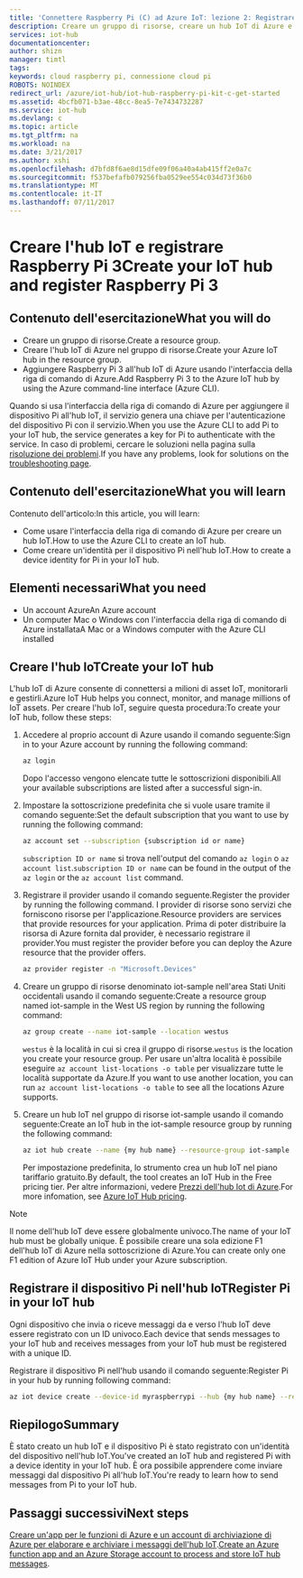 ```yaml
---
title: 'Connettere Raspberry Pi (C) ad Azure IoT: lezione 2: Registrare il dispositivo | Documentazione Microsoft'
description: Creare un gruppo di risorse, creare un hub IoT di Azure e registrare il dispositivo Pi nell'hub IoT di Azure tramite l'interfaccia della riga di comando di Azure.
services: iot-hub
documentationcenter: 
author: shizn
manager: timtl
tags: 
keywords: cloud raspberry pi, connessione cloud pi
ROBOTS: NOINDEX
redirect_url: /azure/iot-hub/iot-hub-raspberry-pi-kit-c-get-started
ms.assetid: 4bcfb071-b3ae-48cc-8ea5-7e7434732287
ms.service: iot-hub
ms.devlang: c
ms.topic: article
ms.tgt_pltfrm: na
ms.workload: na
ms.date: 3/21/2017
ms.author: xshi
ms.openlocfilehash: d7bfd8f6ae8d15dfe09f06a40a4ab415ff2e0a7c
ms.sourcegitcommit: f537befafb079256fba0529ee554c034d73f36b0
ms.translationtype: MT
ms.contentlocale: it-IT
ms.lasthandoff: 07/11/2017
---
```

# <a name="create-your-iot-hub-and-register-raspberry-pi-3"></a><span data-ttu-id="b10cb-104">Creare l'hub IoT e registrare Raspberry Pi 3</span><span class="sxs-lookup"><span data-stu-id="b10cb-104">Create your IoT hub and register Raspberry Pi 3</span></span>
## <a name="what-you-will-do"></a><span data-ttu-id="b10cb-105">Contenuto dell'esercitazione</span><span class="sxs-lookup"><span data-stu-id="b10cb-105">What you will do</span></span>
* <span data-ttu-id="b10cb-106">Creare un gruppo di risorse.</span><span class="sxs-lookup"><span data-stu-id="b10cb-106">Create a resource group.</span></span>
* <span data-ttu-id="b10cb-107">Creare l'hub IoT di Azure nel gruppo di risorse.</span><span class="sxs-lookup"><span data-stu-id="b10cb-107">Create your Azure IoT hub in the resource group.</span></span>
* <span data-ttu-id="b10cb-108">Aggiungere Raspberry Pi 3 all'hub IoT di Azure usando l'interfaccia della riga di comando di Azure.</span><span class="sxs-lookup"><span data-stu-id="b10cb-108">Add Raspberry Pi 3 to the Azure IoT hub by using the Azure command-line interface (Azure CLI).</span></span>

<span data-ttu-id="b10cb-109">Quando si usa l'interfaccia della riga di comando di Azure per aggiungere il dispositivo Pi all'hub IoT, il servizio genera una chiave per l'autenticazione del dispositivo Pi con il servizio.</span><span class="sxs-lookup"><span data-stu-id="b10cb-109">When you use the Azure CLI to add Pi to your IoT hub, the service generates a key for Pi to authenticate with the service.</span></span> <span data-ttu-id="b10cb-110">In caso di problemi, cercare le soluzioni nella pagina sulla [risoluzione dei problemi](iot-hub-raspberry-pi-kit-c-troubleshooting.md).</span><span class="sxs-lookup"><span data-stu-id="b10cb-110">If you have any problems, look for solutions on the [troubleshooting page](iot-hub-raspberry-pi-kit-c-troubleshooting.md).</span></span>

## <a name="what-you-will-learn"></a><span data-ttu-id="b10cb-111">Contenuto dell'esercitazione</span><span class="sxs-lookup"><span data-stu-id="b10cb-111">What you will learn</span></span>
<span data-ttu-id="b10cb-112">Contenuto dell'articolo:</span><span class="sxs-lookup"><span data-stu-id="b10cb-112">In this article, you will learn:</span></span>
* <span data-ttu-id="b10cb-113">Come usare l'interfaccia della riga di comando di Azure per creare un hub IoT.</span><span class="sxs-lookup"><span data-stu-id="b10cb-113">How to use the Azure CLI to create an IoT hub.</span></span>
* <span data-ttu-id="b10cb-114">Come creare un'identità per il dispositivo Pi nell'hub IoT.</span><span class="sxs-lookup"><span data-stu-id="b10cb-114">How to create a device identity for Pi in your IoT hub.</span></span>

## <a name="what-you-need"></a><span data-ttu-id="b10cb-115">Elementi necessari</span><span class="sxs-lookup"><span data-stu-id="b10cb-115">What you need</span></span>
* <span data-ttu-id="b10cb-116">Un account Azure</span><span class="sxs-lookup"><span data-stu-id="b10cb-116">An Azure account</span></span>
* <span data-ttu-id="b10cb-117">Un computer Mac o Windows con l'interfaccia della riga di comando di Azure installata</span><span class="sxs-lookup"><span data-stu-id="b10cb-117">A Mac or a Windows computer with the Azure CLI installed</span></span>

## <a name="create-your-iot-hub"></a><span data-ttu-id="b10cb-118">Creare l'hub IoT</span><span class="sxs-lookup"><span data-stu-id="b10cb-118">Create your IoT hub</span></span>
<span data-ttu-id="b10cb-119">L'hub IoT di Azure consente di connettersi a milioni di asset IoT, monitorarli e gestirli.</span><span class="sxs-lookup"><span data-stu-id="b10cb-119">Azure IoT Hub helps you connect, monitor, and manage millions of IoT assets.</span></span> <span data-ttu-id="b10cb-120">Per creare l'hub IoT, seguire questa procedura:</span><span class="sxs-lookup"><span data-stu-id="b10cb-120">To create your IoT hub, follow these steps:</span></span>

1. <span data-ttu-id="b10cb-121">Accedere al proprio account di Azure usando il comando seguente:</span><span class="sxs-lookup"><span data-stu-id="b10cb-121">Sign in to your Azure account by running the following command:</span></span>

   ```bash
   az login
   ```

   <span data-ttu-id="b10cb-122">Dopo l'accesso vengono elencate tutte le sottoscrizioni disponibili.</span><span class="sxs-lookup"><span data-stu-id="b10cb-122">All your available subscriptions are listed after a successful sign-in.</span></span>

2. <span data-ttu-id="b10cb-123">Impostare la sottoscrizione predefinita che si vuole usare tramite il comando seguente:</span><span class="sxs-lookup"><span data-stu-id="b10cb-123">Set the default subscription that you want to use by running the following command:</span></span>

   ```bash
   az account set --subscription {subscription id or name}
   ```

   <span data-ttu-id="b10cb-124">`subscription ID or name` si trova nell'output del comando `az login` o `az account list`.</span><span class="sxs-lookup"><span data-stu-id="b10cb-124">`subscription ID or name` can be found in the output of the `az login` or the `az account list` command.</span></span>

3. <span data-ttu-id="b10cb-125">Registrare il provider usando il comando seguente.</span><span class="sxs-lookup"><span data-stu-id="b10cb-125">Register the provider by running the following command.</span></span> <span data-ttu-id="b10cb-126">I provider di risorse sono servizi che forniscono risorse per l'applicazione.</span><span class="sxs-lookup"><span data-stu-id="b10cb-126">Resource providers are services that provide resources for your application.</span></span> <span data-ttu-id="b10cb-127">Prima di poter distribuire la risorsa di Azure fornita dal provider, è necessario registrare il provider.</span><span class="sxs-lookup"><span data-stu-id="b10cb-127">You must register the provider before you can deploy the Azure resource that the provider offers.</span></span>

   ```bash
   az provider register -n "Microsoft.Devices"
   ```
4. <span data-ttu-id="b10cb-128">Creare un gruppo di risorse denominato iot-sample nell'area Stati Uniti occidentali usando il comando seguente:</span><span class="sxs-lookup"><span data-stu-id="b10cb-128">Create a resource group named iot-sample in the West US region by running the following command:</span></span>

   ```bash
   az group create --name iot-sample --location westus
   ```

   <span data-ttu-id="b10cb-129">`westus` è la località in cui si crea il gruppo di risorse.</span><span class="sxs-lookup"><span data-stu-id="b10cb-129">`westus` is the location you create your resource group.</span></span> <span data-ttu-id="b10cb-130">Per usare un'altra località è possibile eseguire `az account list-locations -o table` per visualizzare tutte le località supportate da Azure.</span><span class="sxs-lookup"><span data-stu-id="b10cb-130">If you want to use another location, you can run `az account list-locations -o table` to see all the locations Azure supports.</span></span>
 
5. <span data-ttu-id="b10cb-131">Creare un hub IoT nel gruppo di risorse iot-sample usando il comando seguente:</span><span class="sxs-lookup"><span data-stu-id="b10cb-131">Create an IoT hub in the iot-sample resource group by running the following command:</span></span>

   ```bash
   az iot hub create --name {my hub name} --resource-group iot-sample
   ```

   <span data-ttu-id="b10cb-132">Per impostazione predefinita, lo strumento crea un hub IoT nel piano tariffario gratuito.</span><span class="sxs-lookup"><span data-stu-id="b10cb-132">By default, the tool creates an IoT Hub in the Free pricing tier.</span></span> <span data-ttu-id="b10cb-133">Per altre informazioni, vedere [Prezzi dell'hub Iot di Azure](https://azure.microsoft.com/pricing/details/iot-hub/).</span><span class="sxs-lookup"><span data-stu-id="b10cb-133">For more infomation, see [Azure IoT Hub pricing](https://azure.microsoft.com/pricing/details/iot-hub/).</span></span>

> [!NOTE]
> <span data-ttu-id="b10cb-134">Il nome dell'hub IoT deve essere globalmente univoco.</span><span class="sxs-lookup"><span data-stu-id="b10cb-134">The name of your IoT hub must be globally unique.</span></span> <span data-ttu-id="b10cb-135">È possibile creare una sola edizione F1 dell'hub IoT di Azure nella sottoscrizione di Azure.</span><span class="sxs-lookup"><span data-stu-id="b10cb-135">You can create only one F1 edition of Azure IoT Hub under your Azure subscription.</span></span>

## <a name="register-pi-in-your-iot-hub"></a><span data-ttu-id="b10cb-136">Registrare il dispositivo Pi nell'hub IoT</span><span class="sxs-lookup"><span data-stu-id="b10cb-136">Register Pi in your IoT hub</span></span>
<span data-ttu-id="b10cb-137">Ogni dispositivo che invia o riceve messaggi da e verso l'hub IoT deve essere registrato con un ID univoco.</span><span class="sxs-lookup"><span data-stu-id="b10cb-137">Each device that sends messages to your IoT hub and receives messages from your IoT hub must be registered with a unique ID.</span></span>

<span data-ttu-id="b10cb-138">Registrare il dispositivo Pi nell'hub usando il comando seguente:</span><span class="sxs-lookup"><span data-stu-id="b10cb-138">Register Pi in your hub by running following command:</span></span>

```bash
az iot device create --device-id myraspberrypi --hub {my hub name} --resource-group iot-sample
```

## <a name="summary"></a><span data-ttu-id="b10cb-139">Riepilogo</span><span class="sxs-lookup"><span data-stu-id="b10cb-139">Summary</span></span>
<span data-ttu-id="b10cb-140">È stato creato un hub IoT e il dispositivo Pi è stato registrato con un'identità del dispositivo nell'hub IoT.</span><span class="sxs-lookup"><span data-stu-id="b10cb-140">You've created an IoT hub and registered Pi with a device identity in your IoT hub.</span></span> <span data-ttu-id="b10cb-141">È ora possibile apprendere come inviare messaggi dal dispositivo Pi all'hub IoT.</span><span class="sxs-lookup"><span data-stu-id="b10cb-141">You're ready to learn how to send messages from Pi to your IoT hub.</span></span>

## <a name="next-steps"></a><span data-ttu-id="b10cb-142">Passaggi successivi</span><span class="sxs-lookup"><span data-stu-id="b10cb-142">Next steps</span></span>
<span data-ttu-id="b10cb-143">[Creare un'app per le funzioni di Azure e un account di archiviazione di Azure per elaborare e archiviare i messaggi dell'hub IoT](iot-hub-raspberry-pi-kit-c-lesson3-deploy-resource-manager-template.md).</span><span class="sxs-lookup"><span data-stu-id="b10cb-143">[Create an Azure function app and an Azure Storage account to process and store IoT hub messages](iot-hub-raspberry-pi-kit-c-lesson3-deploy-resource-manager-template.md).</span></span>

